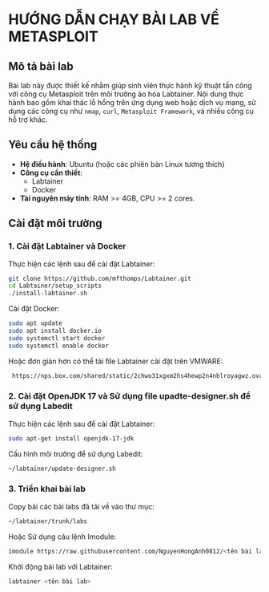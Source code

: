 # HƯỚNG DẪN CHẠY BÀI LAB VỀ METASPLOIT

## Mô tả bài lab
Bài lab này được thiết kế nhằm giúp sinh viên thực hành kỹ thuật tấn công với công cụ Metasploit trên môi trường ảo hóa Labtainer. Nội dung thực hành bao gồm khai thác lỗ hổng trên ứng dụng web hoặc dịch vụ mạng, sử dụng các công cụ như `nmap`, `curl`, `Metasploit Framework`, và nhiều công cụ hỗ trợ khác.

## Yêu cầu hệ thống
- **Hệ điều hành**: Ubuntu (hoặc các phiên bản Linux tương thích)
- **Công cụ cần thiết**:
  - Labtainer
  - Docker
- **Tài nguyên máy tính**: RAM >= 4GB, CPU >= 2 cores.

## Cài đặt môi trường
### 1. Cài đặt Labtainer và Docker
Thực hiện các lệnh sau để cài đặt Labtainer:
```bash
git clone https://github.com/mfthomps/Labtainer.git
cd Labtainer/setup_scripts
./install-labtainer.sh
```
Cài đặt Docker:
```bash
sudo apt update
sudo apt install docker.io
sudo systemctl start docker
sudo systemctl enable docker
```
Hoặc đơn giản hơn có thể tải file Labtainer cài đặt trên VMWARE: 
```bash
 https://nps.box.com/shared/static/2chwo31xgxm2hs4hewp2n4nblroyagwz.ova
```
### 2. Cài đặt OpenJDK 17 và Sử dụng file upadte-designer.sh để sử dụng Labedit
Thực hiện các lệnh sau để cài đặt Labtainer:
```bash
sudo apt-get install openjdk-17-jdk
```
Cấu hình môi trường để sử dụng Labedit:
```bash
~/labtainer/update-designer.sh
```
### 3. Triển khai bài lab
Copy bài các bài labs đã tải về vào thư mục:
```bash
~/labtainer/trunk/labs
```
Hoặc Sử dụng câu lệnh Imodule:
```bash
imodule https://raw.githubusercontent.com/NguyenHongAnh0812/<tên bài lab>/main/imodule.tar
```
Khởi động bài lab với Labtainer:
```bash
labtainer <tên bài lab>
```



